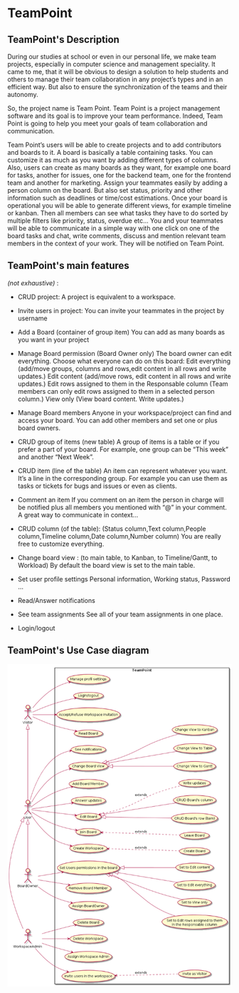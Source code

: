 # TeamPoint

## TeamPoint's Description

During our studies at school or even in our personal life, we make team projects, especially in computer science and management speciality. It came to me, that it will be obvious to design a solution to help students and others to manage their team collaboration in any project’s types and in an efficient way. But also to ensure the synchronization of the teams and their autonomy.

So, the project name is Team Point. Team Point is a project management software and its goal is to improve your team performance. Indeed, Team Point is going to help you meet your goals of team collaboration and communication.

Team Point’s users will be able to create projects and to add contributors and boards to it.
A board is basically a table containing tasks. You can customize it as much as you want by adding different types of columns. 
Also, users can create as many boards as they want, for example one board for tasks, another for issues, one for the backend team, one for the frontend team and another for marketing.
Assign your teammates easily by adding a person column on the board. But also set status, priority and other information such as deadlines or time/cost estimations.
Once your board is operational you will be able to generate different views, for example timeline or kanban.
Then all members can see what tasks they have to do sorted by multiple filters like priority, status, overdue etc...
You and your teammates will be able to communicate in a simple way with one click on one of the board tasks and chat, write comments, discuss and mention relevant team members in the context of your work. They will be notified on Team Point.

## TeamPoint's main features

_(not exhaustive)_ :

* CRUD project:
A project is equivalent to a workspace.

* Invite users in project:
You can invite your teammates in the project by username

* Add a Board (container of group item)
You can add as many boards as you want in your project

* Manage Board permission (Board Owner only)
The board owner can edit everything.
Choose what everyone can do on this board:
Edit everything (add/move groups, columns and rows,edit content in all rows and write updates.)
Edit content (add/move rows, edit content in all rows and write updates.)
Edit rows assigned to them in the Responsable column (Team members can only edit rows assigned to them in a selected person column.)
View only (View board content. Write updates.)

* Manage Board members
Anyone in your workspace/project can find and access your board. You can add other members and set one or plus board owners.

* CRUD group of items (new table)
A group of items is a table or if you prefer a part of your board. For example, one group can be “This week” and another “Next Week”.

* CRUD item (line of the table)
An item can represent whatever you want. It’s a line in the corresponding group. For example you can use them as tasks or tickets for bugs and issues or even as clients.

* Comment an item
If you comment on an item the person in charge will be notified plus all members you mentioned with “@” in your comment. A great way to communicate in context…

* CRUD column (of the table): (Status column,Text column,People column,Timeline column,Date column,Number column)
You are really free to customize everything.

* Change board view : (to main table, to Kanban, to Timeline/Gantt, to Workload)
By default the board view is set to the main table.

* Set user profile settings
Personal information, Working status, Password …

* Read/Answer notifications

* See team assignments
See all of your team assignments in one place.

* Login/logout

## TeamPoint's Use Case diagram

![Image of TeamPoint's use case](https://github.com/Salim-Azh/TeamPoint/blob/main/use-case.png)

